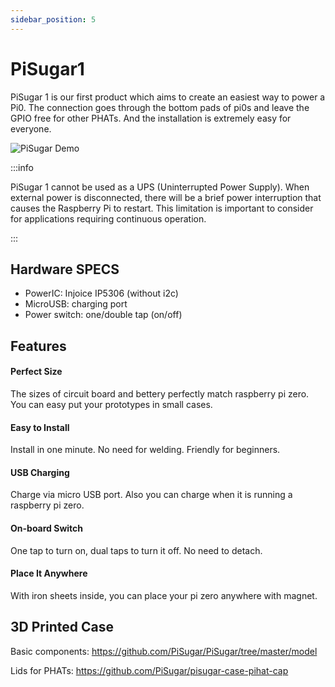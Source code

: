 ```yaml
---
sidebar_position: 5
---
```


# PiSugar1

PiSugar 1 is our first product which aims to create an easiest way to power a Pi0. The connection goes through the bottom pads of pi0s and leave the GPIO free for other PHATs. And the installation is extremely easy for everyone.

![PiSugar Demo](https://raw.githubusercontent.com/JdaieLin/PiSugar/master/demo.gif)

:::info

PiSugar 1 cannot be used as a UPS (Uninterrupted Power Supply). When external power is disconnected, there will be a brief power interruption that causes the Raspberry Pi to restart. This limitation is important to consider for applications requiring continuous operation.

:::

## Hardware SPECS

* PowerIC: Injoice IP5306 (without i2c)
* MicroUSB: charging port
* Power switch: one/double tap (on/off)

## Features

#### Perfect Size
The sizes of circuit board and bettery perfectly match raspberry pi zero. You can easy put your prototypes in small cases.

#### Easy to Install
Install in one minute. No need for welding. Friendly for beginners.

#### USB Charging
Charge via micro USB port. Also you can charge when it is running a raspberry pi zero.

#### On-board Switch
One tap to turn on, dual taps to turn it off. No need to detach.

#### Place It Anywhere
With iron sheets inside, you can place your pi zero anywhere with magnet.

## 3D Printed Case

Basic components: https://github.com/PiSugar/PiSugar/tree/master/model

Lids for PHATs: https://github.com/PiSugar/pisugar-case-pihat-cap